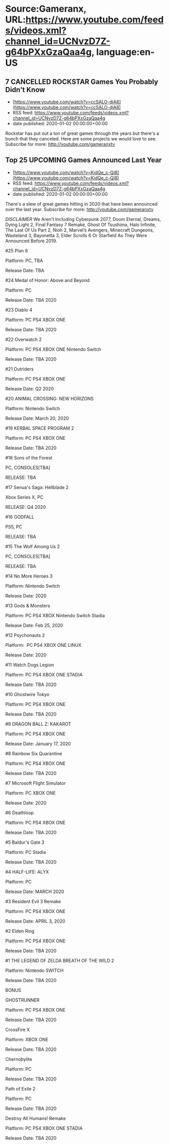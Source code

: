 # Source:Gameranx, URL:https://www.youtube.com/feeds/videos.xml?channel_id=UCNvzD7Z-g64bPXxGzaQaa4g, language:en-US

## 7 CANCELLED ROCKSTAR Games You Probably Didn't Know
 - [https://www.youtube.com/watch?v=ccSALO-djA8](https://www.youtube.com/watch?v=ccSALO-djA8)
 - RSS feed: https://www.youtube.com/feeds/videos.xml?channel_id=UCNvzD7Z-g64bPXxGzaQaa4g
 - date published: 2020-01-02 00:00:00+00:00

Rockstar has put out a ton of great games through the years but there's a bunch that they canceled. Here are some projects we would love to see.
Subscribe for more: http://youtube.com/gameranxtv

## Top 25 UPCOMING Games Announced Last Year
 - [https://www.youtube.com/watch?v=KidQe_c-Qi8](https://www.youtube.com/watch?v=KidQe_c-Qi8)
 - RSS feed: https://www.youtube.com/feeds/videos.xml?channel_id=UCNvzD7Z-g64bPXxGzaQaa4g
 - date published: 2020-01-02 00:00:00+00:00

There's a slew of great games hitting in 2020 that have been announced over the last year.
Subscribe for more: http://youtube.com/gameranxtv

*DISCLAIMER*
We Aren't Including Cyberpunk 2077, Doom Eternal, Dreams, Dying Light 2, Final Fantasy 7 Remake, Ghost Of Tsushima, Halo Infinite, The Last Of Us Part 2, Nioh 2, Marvel’s Avengers, Minecraft Dungeons, Wasteland 3, Bayonetta 3, Elder Scrolls 6 Or Starfield As They Were Announced Before 2019.


#25 Plan 8

Platform: PC, TBA

Release Date: TBA



#24 Medal of Honor: Above and Beyond

Platform: PC

Release Date: TBA 2020



#23 Diablo 4

Platform: PC PS4 XBOX ONE

Release Date: TBA 2020



#22 Overwatch 2

Platform: PC PS4 XBOX ONE Nintendo Switch

Release Date: TBA 2020



#21 Outriders

Platform: PC PS4 XBOX ONE

Release Date: Q2 2020



#20 ANIMAL CROSSING: NEW HORIZONS

Platform: Nintendo Switch

Release Date: March 20, 2020



#19 KERBAL SPACE PROGRAM 2

Platform: PC PS4 XBOX ONE

Release Date: TBA 2020



#18 Sons of the Forest

PC, CONSOLES[TBA]

RELEASE: TBA



#17 Senua's Saga: Hellblade 2

Xbox Series X, PC

RELEASE: Q4 2020



#16 GODFALL

PS5, PC

RELEASE: TBA



#15 The Wolf Among Us 2

PC, CONSOLES[TBA]

RELEASE: TBA



#14 No More Heroes 3

Platform: Nintendo Switch

Release Date: 2020



#13 Gods & Monsters

Platform: PC PS4 XBOX Nintendo Switch Stadia

Release Date: Feb 25, 2020



#12 Psychonauts 2

Platform:  PC PS4 XBOX ONE LINUX

Release Date: 2020



#11 Watch Dogs Legion

Platform: PC PS4 XBOX ONE STADIA

Release Date: TBA 2020



#10 Ghostwire Tokyo

Platform: PC PS4 XBOX ONE

Release Date: TBA 2020



#9 DRAGON BALL Z: KAKAROT

Platform: PC PS4 XBOX ONE

Release Date: January 17, 2020



#8 Rainbow Six Quarantine

Platform: PC PS4 XBOX ONE

Release Date: TBA 2020



#7 Microsoft Flight Simulator

Platform: PC XBOX ONE

Release Date: 2020



#6 Deathloop

Platform: PC PS4 XBOX ONE

Release Date: TBA 2020



#5 Baldur's Gate 3

Platform: PC Stadia

Release Date: TBA 2020



#4 HALF-LIFE: ALYX

Platform: PC

Release Date: MARCH 2020



#3 Resident Evil 3 Remake

Platform: PC PS4 XBOX ONE

Release Date: APRIL 3, 2020



#2 Elden Ring

Platform: PC PS4 XBOX ONE

Release Date: TBA 2020



#1 THE LEGEND OF ZELDA BREATH OF THE WILD 2

Platform: Nintendo SWITCH

Release Date: TBA 2020



BONUS



GHOSTRUNNER

Platform: PC PS4 XBOX ONE

Release Date: TBA 2020



CrossFire X

Platform: XBOX ONE 

Release Date: TBA 2020



Chernobylite

Platform: PC

Release Date: TBA 2020



Path of Exile 2

Platform: PC 

Release Date: TBA 2020



Destroy All Humans! Remake

Platform: PC PS4 XBOX ONE STADIA

Release Date: TBA 2020

